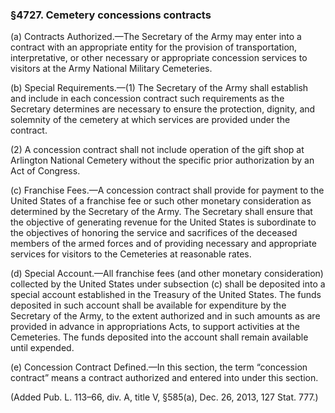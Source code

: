 ### §4727. Cemetery concessions contracts ###

(a) Contracts Authorized.—The Secretary of the Army may enter into a contract with an appropriate entity for the provision of transportation, interpretative, or other necessary or appropriate concession services to visitors at the Army National Military Cemeteries.

(b) Special Requirements.—(1) The Secretary of the Army shall establish and include in each concession contract such requirements as the Secretary determines are necessary to ensure the protection, dignity, and solemnity of the cemetery at which services are provided under the contract.

(2) A concession contract shall not include operation of the gift shop at Arlington National Cemetery without the specific prior authorization by an Act of Congress.

(c) Franchise Fees.—A concession contract shall provide for payment to the United States of a franchise fee or such other monetary consideration as determined by the Secretary of the Army. The Secretary shall ensure that the objective of generating revenue for the United States is subordinate to the objectives of honoring the service and sacrifices of the deceased members of the armed forces and of providing necessary and appropriate services for visitors to the Cemeteries at reasonable rates.

(d) Special Account.—All franchise fees (and other monetary consideration) collected by the United States under subsection (c) shall be deposited into a special account established in the Treasury of the United States. The funds deposited in such account shall be available for expenditure by the Secretary of the Army, to the extent authorized and in such amounts as are provided in advance in appropriations Acts, to support activities at the Cemeteries. The funds deposited into the account shall remain available until expended.

(e) Concession Contract Defined.—In this section, the term “concession contract” means a contract authorized and entered into under this section.

(Added Pub. L. 113–66, div. A, title V, §585(a), Dec. 26, 2013, 127 Stat. 777.)